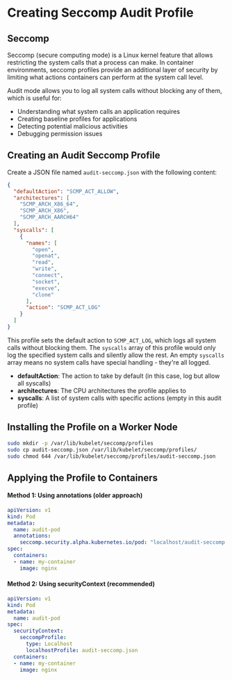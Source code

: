 # Creating Seccomp Audit Profile

## Seccomp

Seccomp (secure computing mode) is a Linux kernel feature that allows restricting the system calls that a process can make. In container environments, seccomp profiles provide an additional layer of security by limiting what actions containers can perform at the system call level.

Audit mode allows you to log all system calls without blocking any of them, which is useful for:
- Understanding what system calls an application requires
- Creating baseline profiles for applications
- Detecting potential malicious activities
- Debugging permission issues

## Creating an Audit Seccomp Profile

Create a JSON file named `audit-seccomp.json` with the following content:

```json
{
  "defaultAction": "SCMP_ACT_ALLOW",
  "architectures": [
    "SCMP_ARCH_X86_64",
    "SCMP_ARCH_X86",
    "SCMP_ARCH_AARCH64"
  ],
  "syscalls": [
    {
      "names": [
        "open",
        "openat",
        "read",
        "write",
        "connect",
        "socket",
        "execve",
        "clone"
      ],
      "action": "SCMP_ACT_LOG"
    }
  ]
}
```

This profile sets the default action to `SCMP_ACT_LOG`, which logs all system calls without blocking them. The `syscalls` array of this profile would only log the specified system calls and silently allow the rest. An empty `syscalls` array means no system calls have special handling - they're all logged.

- **defaultAction**: The action to take by default (in this case, log but allow all syscalls)
- **architectures**: The CPU architectures the profile applies to
- **syscalls**: A list of system calls with specific actions (empty in this audit profile)

## Installing the Profile on a Worker Node

```bash
sudo mkdir -p /var/lib/kubelet/seccomp/profiles
sudo cp audit-seccomp.json /var/lib/kubelet/seccomp/profiles/
sudo chmod 644 /var/lib/kubelet/seccomp/profiles/audit-seccomp.json
```

## Applying the Profile to Containers

#### Method 1: Using annotations (older approach)

```yaml
apiVersion: v1
kind: Pod
metadata:
  name: audit-pod
  annotations:
    seccomp.security.alpha.kubernetes.io/pod: "localhost/audit-seccomp.json"
spec:
  containers:
  - name: my-container
    image: nginx
```

#### Method 2: Using securityContext (recommended)

```yaml
apiVersion: v1
kind: Pod
metadata:
  name: audit-pod
spec:
  securityContext:
    seccompProfile:
      type: Localhost
      localhostProfile: audit-seccomp.json
  containers:
  - name: my-container
    image: nginx
```
